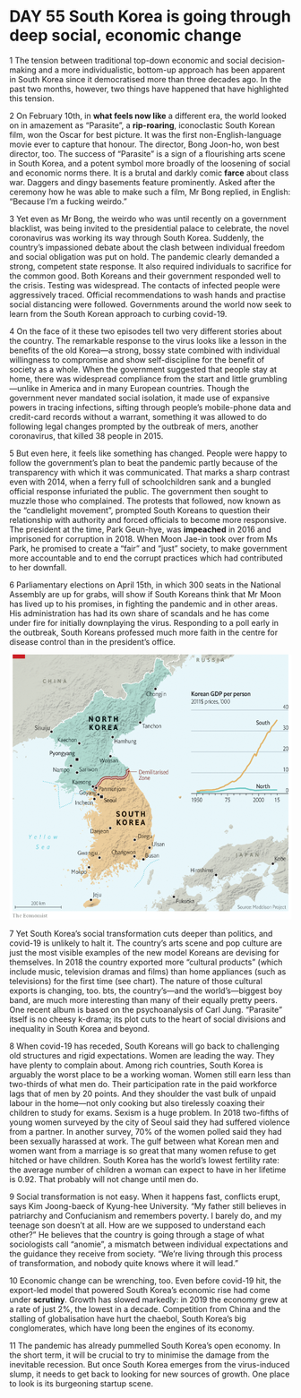 # DAY 55 South Korea is going through deep social, economic change
1 The tension between traditional top-down economic and social decision-making and a more individualistic, bottom-up approach has been apparent in South Korea since it democratised more than three decades ago. In the past two months, however, two things have happened that have highlighted this tension.

2 On February 10th, in **what feels now like** a different era, the world looked on in amazement as “Parasite”, a **rip-roaring**, iconoclastic South Korean film, won the Oscar for best picture. It was the first non-English-language movie ever to capture that honour. The director, Bong Joon-ho, won best director, too. The success of “Parasite” is a sign of a flourishing arts scene in South Korea, and a potent symbol more broadly of the loosening of social and economic norms there. It is a brutal and darkly comic **farce** about class war. Daggers and dingy basements feature prominently. Asked after the ceremony how he was able to make such a film, Mr Bong replied, in English: “Because I’m a fucking weirdo.”

3 Yet even as Mr Bong, the weirdo who was until recently on a government blacklist, was being invited to the presidential palace to celebrate, the novel coronavirus was working its way through South Korea. Suddenly, the country’s impassioned debate about the clash between individual freedom and social obligation was put on hold. The pandemic clearly demanded a strong, competent state response. It also required individuals to sacrifice for the common good. Both Koreans and their government responded well to the crisis. Testing was widespread. The contacts of infected people were aggressively traced. Official recommendations to wash hands and practise social distancing were followed. Governments around the world now seek to learn from the South Korean approach to curbing covid-19.

4 On the face of it these two episodes tell two very different stories about the country. The remarkable response to the virus looks like a lesson in the benefits of the old Korea—a strong, bossy state combined with individual willingness to compromise and show self-discipline for the benefit of society as a whole. When the government suggested that people stay at home, there was widespread compliance from the start and little grumbling—unlike in America and in many European countries. Though the government never mandated social isolation, it made use of expansive powers in tracing infections, sifting through people’s mobile-phone data and credit-card records without a warrant, something it was allowed to do following legal changes prompted by the outbreak of mers, another coronavirus, that killed 38 people in 2015.

5 But even here, it feels like something has changed. People were happy to follow the government’s plan to beat the pandemic partly because of the transparency with which it was communicated. That marks a sharp contrast even with 2014, when a ferry full of schoolchildren sank and a bungled official response infuriated the public. The government then sought to muzzle those who complained. The protests that followed, now known as the “candlelight movement”, prompted South Koreans to question their relationship with authority and forced officials to become more responsive. The president at the time, Park Geun-hye, was **impeached** in 2016 and imprisoned for corruption in 2018. When Moon Jae-in took over from Ms Park, he promised to create a “fair” and “just” society, to make government more accountable and to end the corrupt practices which had contributed to her downfall.

6 Parliamentary elections on April 15th, in which 300 seats in the National Assembly are up for grabs, will show if South Koreans think that Mr Moon has lived up to his promises, in fighting the pandemic and in other areas. His administration has had its own share of scandals and he has come under fire for initially downplaying the virus. Responding to a poll early in the outbreak, South Koreans professed much more faith in the centre for disease control than in the president’s office.

![](./img/boxcnDw9sLAwC7oUJZm94yDFNCe.png)

7 Yet South Korea’s social transformation cuts deeper than politics, and covid-19 is unlikely to halt it. The country’s arts scene and pop culture are just the most visible examples of the new model Koreans are devising for themselves. In 2018 the country exported more “cultural products” (which include music, television dramas and films) than home appliances (such as televisions) for the first time (see chart). The nature of those cultural exports is changing, too. bts, the country’s—and the world’s—biggest boy band, are much more interesting than many of their equally pretty peers. One recent album is based on the psychoanalysis of Carl Jung. “Parasite” itself is no cheesy k-drama; its plot cuts to the heart of social divisions and inequality in South Korea and beyond.

8 When covid-19 has receded, South Koreans will go back to challenging old structures and rigid expectations. Women are leading the way. They have plenty to complain about. Among rich countries, South Korea is arguably the worst place to be a working woman. Women still earn less than two-thirds of what men do. Their participation rate in the paid workforce lags that of men by 20 points. And they shoulder the vast bulk of unpaid labour in the home—not only cooking but also tirelessly coaxing their children to study for exams. Sexism is a huge problem. In 2018 two-fifths of young women surveyed by the city of Seoul said they had suffered violence from a partner. In another survey, 70% of the women polled said they had been sexually harassed at work. The gulf between what Korean men and women want from a marriage is so great that many women refuse to get hitched or have children. South Korea has the world’s lowest fertility rate: the average number of children a woman can expect to have in her lifetime is 0.92. That probably will not change until men do.

9 Social transformation is not easy. When it happens fast, conflicts erupt, says Kim Joong-baeck of Kyung-hee University. “My father still believes in patriarchy and Confucianism and remembers poverty. I barely do, and my teenage son doesn’t at all. How are we supposed to understand each other?” He believes that the country is going through a stage of what sociologists call “anomie”, a mismatch between individual expectations and the guidance they receive from society. “We’re living through this process of transformation, and nobody quite knows where it will lead.”

10 Economic change can be wrenching, too. Even before covid-19 hit, the export-led model that powered South Korea’s economic rise had come under **scrutiny**. Growth has slowed markedly: in 2019 the economy grew at a rate of just 2%, the lowest in a decade. Competition from China and the stalling of globalisation have hurt the chaebol, South Korea’s big conglomerates, which have long been the engines of its economy.

11 The pandemic has already pummelled South Korea’s open economy. In the short term, it will be crucial to try to minimise the damage from the inevitable recession. But once South Korea emerges from the virus-induced slump, it needs to get back to looking for new sources of growth. One place to look is its burgeoning startup scene.

